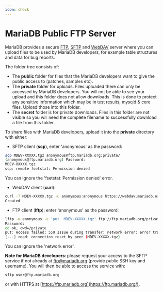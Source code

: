 ```yaml
---
icon: check
---
```


# MariaDB Public FTP Server

MariaDB provides a secure [FTP](http://en.wikipedia.org/wiki/File_Transfer_Protocol), [SFTP](https://en.wikipedia.org/wiki/SSH_File_Transfer_Protocol) and [WebDAV](https://en.wikipedia.org/wiki/WebDAV) server where you can upload files to be used by MariaDB developers, for example table structures and data for bug reports.

The folder tree consists of:

* The **public** folder for files that the MariaDB developers want to give the public access to (patches, samples etc).
* The **private** folder for uploads. Files uploaded there can only be accessed by MariaDB developers. You will not be able to see your upload and this folder does not allow downloads. This is done to protect any sensitive information which may be in test results, mysqld & core files. Upload those into this folder.
* The **secret** folder is for private downloads. Files in this folder are not visible so you will need the complete filename to successfully download a file from this folder.

To share files with MariaDB developers, upload it into the **private** directory with either:

* SFTP client (**scp**), enter 'anonymous' as the password:

```bash
scp MDEV-XXXXX.tgz anonymous@ftp.mariadb.org:private/
(anonymous@ftp.mariadb.org) Password: 
MDEV-XXXXX.tgz                                                          100%  152KB 218.8KB/s   00:00    
scp: remote fsetstat: Permission denied
```

You can ignore the 'fsetstat: Permission denied' error.

* WebDAV client (**curl**):

```bash
curl -T MDEV-XXXXX.tgz -u anonymous:anonymous https://webdav.mariadb.org/private/MDEV-XXXXX.tgz
Created
```

* FTP client (**lftp**); enter 'anonymous' as the password:

```bash
lftp -u anonymous -e 'put  MDEV-XXXXX.tgz' ftp://ftp.mariadb.org/private/
Password: 
cd ok, cwd=/private                                            
put: Access failed: 550 Issue during transfer: network error: error transferring data: read tcp
[...] read: connection reset by peer (MDEV-XXXXX.tgz)
```

You can ignore the 'network error'.

**Note for MariaDB developers**: please request your access to the SFTP service if not already at ftp@mariadb.org (provide public SSH key and username). You will then be able to access the service with:

```bash
sftp user@ftp.mariadb.org
```

or with HTTPS at [https://ftp.mariadb.org](https://ftp.mariadb.org/).
